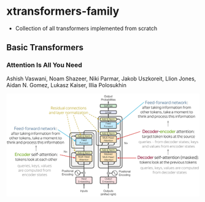 # xtransformers-family

- Collection of all transformers implemented from scratch

## Basic Transformers

### Attention Is All You Need

Ashish Vaswani, Noam Shazeer, Niki Parmar, Jakob Uszkoreit, Llion Jones, Aidan N. Gomez, Lukasz Kaiser, Illia Polosukhin

![alt text](./basic-transformer/images/Transformer-Model-Architecture.jpg "Title")
